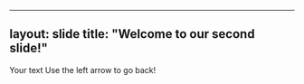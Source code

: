  
---
layout: slide
title: "Welcome to our second slide!"
---
Your text
Use the left arrow to go back!